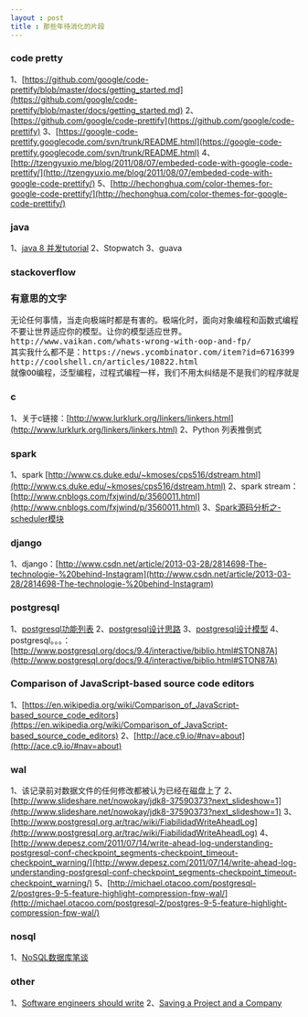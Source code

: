 ```yaml
---
layout : post
title : 那些年待消化的片段
---
```


### code pretty

1、[https://github.com/google/code-prettify/blob/master/docs/getting_started.md](https://github.com/google/code-prettify/blob/master/docs/getting_started.md)
2、[https://github.com/google/code-prettify](https://github.com/google/code-prettify)
3、[https://google-code-prettify.googlecode.com/svn/trunk/README.html](https://google-code-prettify.googlecode.com/svn/trunk/README.html)
4、[http://tzengyuxio.me/blog/2011/08/07/embeded-code-with-google-code-prettify/](http://tzengyuxio.me/blog/2011/08/07/embeded-code-with-google-code-prettify/)
5、[http://hechonghua.com/color-themes-for-google-code-prettify/](http://hechonghua.com/color-themes-for-google-code-prettify/)

### java

1、[java 8 并发tutorial](http://winterbe.com/posts/2015/04/07/java8-concurrency-tutorial-thread-executor-examples/)
2、Stopwatch
3、guava

### stackoverflow

### 有意思的文字
<pre class="prettyprint lang-scm">
无论任何事情，当走向极端时都是有害的。极端化时，面向对象编程和函数式编程都试图把整个世界装入它们的特有模型中，但这个世界是在完全不依赖我们的大脑思考的情况下运转的。如果以为你有一个锤子，就把所有东西都当成钉子，这明显是不对的。只有通过认清我们的真实世界，才能摆脱信仰对我们的束缚。
不要让世界适应你的模型。让你的模型适应世界。
http://www.vaikan.com/whats-wrong-with-oop-and-fp/
其实我什么都不是：https://news.ycombinator.com/item?id=6716399
http://coolshell.cn/articles/10822.html
就像OO编程，泛型编程，过程式编程一样，我们不用太纠结是不是我们的程序就是OO，就是functional的，我们重要的品味其中的味道
</pre>


### c
1、关于c链接：[http://www.lurklurk.org/linkers/linkers.html](http://www.lurklurk.org/linkers/linkers.html)
2、Python 列表推倒式

### spark
1、spark [http://www.cs.duke.edu/~kmoses/cps516/dstream.html](http://www.cs.duke.edu/~kmoses/cps516/dstream.html)
2、spark stream：[http://www.cnblogs.com/fxjwind/p/3560011.html](http://www.cnblogs.com/fxjwind/p/3560011.html)
3、[Spark源码分析之-scheduler模块](http://jerryshao.me/architecture/2013/04/21/Spark%E6%BA%90%E7%A0%81%E5%88%86%E6%9E%90%E4%B9%8B-scheduler%E6%A8%A1%E5%9D%97/)

### django

1、django：[http://www.csdn.net/article/2013-03-28/2814698-The-technologie-%20behind-Instagram](http://www.csdn.net/article/2013-03-28/2814698-The-technologie-%20behind-Instagram)

### postgresql

1、[postgresql功能列表](http://www.postgresql.org/about/featurematrix/)
2、[postgresql设计思路](http://db.cs.berkeley.edu/papers/ERL-M85-95.pdf)
3、[postgresql设计模型](http://db.cs.berkeley.edu/papers/ERL-M87-13.pdf)
4、postgresql。。。：[http://www.postgresql.org/docs/9.4/interactive/biblio.html#STON87A](http://www.postgresql.org/docs/9.4/interactive/biblio.html#STON87A)

### Comparison of JavaScript-based source code editors

1、[https://en.wikipedia.org/wiki/Comparison_of_JavaScript-based_source_code_editors](https://en.wikipedia.org/wiki/Comparison_of_JavaScript-based_source_code_editors)
2、[http://ace.c9.io/#nav=about](http://ace.c9.io/#nav=about)

### wal

1、该记录前对数据文件的任何修改都被认为已经在磁盘上了
2、[http://www.slideshare.net/nowokay/jdk8-37590373?next_slideshow=1](http://www.slideshare.net/nowokay/jdk8-37590373?next_slideshow=1)
3、[http://www.postgresql.org.ar/trac/wiki/FiabilidadWriteAheadLog](http://www.postgresql.org.ar/trac/wiki/FiabilidadWriteAheadLog)
4、[http://www.depesz.com/2011/07/14/write-ahead-log-understanding-postgresql-conf-checkpoint_segments-checkpoint_timeout-checkpoint_warning/](http://www.depesz.com/2011/07/14/write-ahead-log-understanding-postgresql-conf-checkpoint_segments-checkpoint_timeout-checkpoint_warning/)
5、[http://michael.otacoo.com/postgresql-2/postgres-9-5-feature-highlight-compression-fpw-wal/](http://michael.otacoo.com/postgresql-2/postgres-9-5-feature-highlight-compression-fpw-wal/)

### nosql
1、[NoSQL数据库笔谈](http://old.sebug.net/paper/databases/nosql/Nosql.html#I_O_9886723485627446_373115905_5228612841633498)

### other

1、[Software engineers should write](http://www.shubhro.com/2014/12/27/software-engineers-should-write/)
2、[Saving a Project and a Company](http://jacquesmattheij.com/saving-a-project-and-a-company
)
